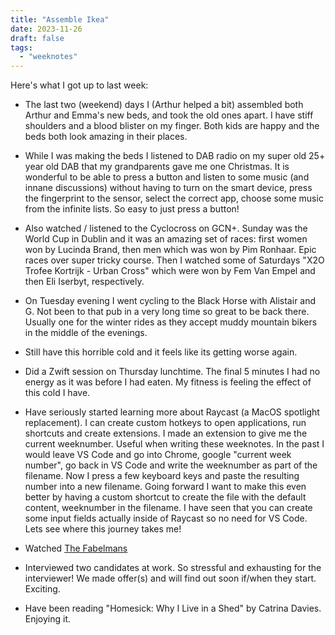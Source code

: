 ```yaml
---
title: "Assemble Ikea"
date: 2023-11-26
draft: false
tags:
  - "weeknotes"
---
```


Here's what I got up to last week:

- The last two (weekend) days I (Arthur helped a bit) assembled both Arthur and Emma's new beds, and took the old ones apart. I have stiff shoulders and a blood blister on my finger. Both kids are happy and the beds both look amazing in their places.

- While I was making the beds I listened to DAB radio on my super old 25+ year old DAB that my grandparents gave me one Christmas. It is wonderful to be able to press a button and listen to some music (and innane discussions) without having to turn on the smart device, press the fingerprint to the sensor, select the correct app, choose some music from the infinite lists. So easy to just press a button!

- Also watched / listened to the Cyclocross on GCN+. Sunday was the World Cup in Dublin and it was an amazing set of races: first women won by Lucinda Brand, then men which was won by Pim Ronhaar. Epic races over super tricky course. Then I watched some of Saturdays "X2O Trofee Kortrijk - Urban Cross" which were won by Fem Van Empel and then Eli Iserbyt, respectively.

- On Tuesday evening I went cycling to the Black Horse with Alistair and G. Not been to that pub in a very long time so great to be back there. Usually one for the winter rides as they accept muddy mountain bikers in the middle of the evenings.

- Still have this horrible cold and it feels like its getting worse again.

- Did a Zwift session on Thursday lunchtime. The final 5 minutes I had no energy as it was before I had eaten. My fitness is feeling the effect of this cold I have.

- Have seriously started learning more about Raycast (a MacOS spotlight replacement). I can create custom hotkeys to open applications, run shortcuts and create extensions. I made an extension to give me the current weeknumber. Useful when writing these weeknotes. In the past I would leave VS Code and go into Chrome, google "current week number", go back in VS Code and write the weeknumber as part of the filename. Now I press a few keyboard keys and paste the resulting number into a new filename. Going forward I want to make this even better by having a custom shortcut to create the file with the default content, weeknumber in the filename. I have seen that you can create some input fields actually inside of Raycast so no need for VS Code. Lets see where this journey takes me!

- Watched [The Fabelmans](https://www.imdb.com/title/tt14208870/)

- Interviewed two candidates at work. So stressful and exhausting for the interviewer! We made offer(s) and will find out soon if/when they start. Exciting.

- Have been reading "Homesick: Why I Live in a Shed" by Catrina Davies. Enjoying it.
